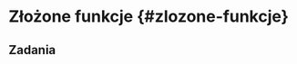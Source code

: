 
# Złożone funkcje {#zlozone-funkcje}

<!-- + examples -->
<!-- tworzenie wiadomości, warnings, errors -->
<!-- s3 s4 etc -->
<!-- methods -->
<!-- scope - http://jarekj.home.amu.edu.pl/wp-content/uploads/2018/11/005_funkcje.html -->
<!-- lexical scoping https://adv-r.hadley.nz/functions.html -->

## Zadania
